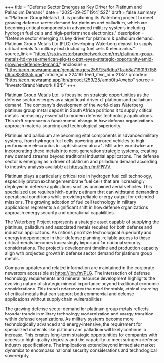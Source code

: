 +++
title = "Defense Sector Emerges as Key Driver for Platinum and Palladium Demand"
date = "2025-09-25T19:41:52Z"
draft = false
summary = "Platinum Group Metals Ltd. is positioning its Waterberg project to meet growing defense sector demand for platinum and palladium, which are becoming critical components in advanced military systems including hydrogen fuel cells and high-performance electronics."
description = "Defense sector emerging as key driver for platinum & palladium demand. Platinum Group Metals Ltd (PLG) developing Waterberg deposit to supply critical metals for military tech including fuel cells & electronics."
source_link = "https://rss.investorbrandnetwork.com/rns/platinum-group-metals-ltd-nyse-american-plg-tsx-ptm-eyes-strategic-opportunity-amid-growing-defense-demand/"
enclosure = "https://cdn.newsramp.app/genai/images/259/25/6dba71aab8a7190197f58d6cc88393a5.png"
article_id = 224199
feed_item_id = 21377
qrcode = "https://cdn.newsramp.app/ibn/qrcode/259/25/lamb0fu4.webp"
source = "InvestorBrandNetwork (IBN)"
+++

<p>Platinum Group Metals Ltd. is focusing on strategic opportunities as the defense sector emerges as a significant driver of platinum and palladium demand. The company's development of the world-class Waterberg platinum group metal deposit in South Africa positions it to supply critical metals increasingly essential to modern defense technology applications. This shift represents a fundamental change in how defense organizations approach material sourcing and technological superiority.</p><p>Platinum and palladium are becoming vital components in advanced military systems, from hydrogen fuel cells powering armored vehicles to high-performance electronics in sophisticated aircraft. Militaries worldwide are incorporating these metals into next-generation strategic systems, creating new demand streams beyond traditional industrial applications. The defense sector is emerging as a driver of platinum and palladium demand according to industry analysis available at <a href="https://ibn.fm/FPiVV" rel="nofollow" target="_blank">https://ibn.fm/FPiVV</a>.</p><p>Platinum plays a particularly critical role in hydrogen fuel cell technology, especially proton exchange membrane fuel cells that are increasingly deployed in defense applications such as unmanned aerial vehicles. This specialized use requires high-purity platinum that can withstand demanding operational conditions while providing reliable energy output for extended missions. The growing adoption of fuel cell technology in military applications represents a significant shift in how defense organizations approach energy security and operational capabilities.</p><p>The Waterberg Project represents a strategic asset capable of supplying the platinum, palladium and associated metals required for both defense and industrial applications. As nations prioritize technological superiority and energy independence in their defense planning, reliable access to these critical metals becomes increasingly important for national security considerations. The project's development timeline and production capacity align with projected growth in defense sector demand for platinum group metals.</p><p>Company updates and related information are maintained in the corporate newsroom accessible at <a href="https://ibn.fm/PLG" rel="nofollow" target="_blank">https://ibn.fm/PLG</a>. The intersection of defense technology requirements and mineral resource development highlights the evolving nature of strategic mineral importance beyond traditional economic considerations. This trend underscores the need for stable, ethical sourcing of critical metals that can support both commercial and defense applications without supply chain vulnerabilities.</p><p>The growing defense sector demand for platinum group metals reflects broader trends in military technology modernization and energy transition within defense organizations. As military systems become more technologically advanced and energy-intensive, the requirement for specialized materials like platinum and palladium will likely continue to increase. This creates long-term strategic opportunities for companies with access to high-quality deposits and the capability to meet stringent defense industry specifications. The implications extend beyond immediate market dynamics to encompass national security considerations and technological sovereignty.</p>